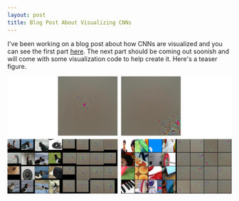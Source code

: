 ```yaml
---
layout: post
title: Blog Post About Visualizing CNNs
---
```


I've been working on a blog post about how CNNs are visualized
and you can see the first part [here](/why_cat/).
The next part should be coming out soonish and will come with
some visualization code to help create it.
Here's a teaser figure.

[![why cat part 1 teaser](/public/conv4_conv5.png)](/why_cat/)

